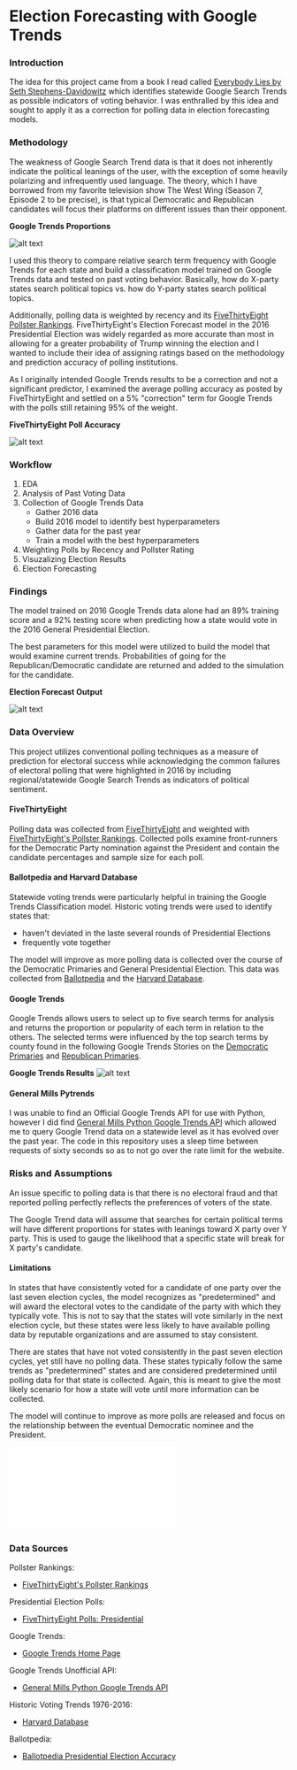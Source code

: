# Election Forecasting with Google Trends

### Introduction
The idea for this project came from a book I read called [Everybody Lies by Seth Stephens-Davidowitz](http://sethsd.com/everybodylies) which identifies statewide Google Search Trends as possible indicators of voting behavior. I was enthralled by this idea and sought to apply it as a correction for polling data in election forecasting models. 

### Methodology
The weakness of Google Search Trend data is that it does not inherently indicate the political leanings of the user, with the exception of some heavily polarizing and infrequently used language. The theory, which I have borrowed from my favorite television show The West Wing (Season 7, Episode 2 to be precise), is that typical Democratic and Republican candidates will focus their platforms on different issues than their opponent.

<strong>Google Trends Proportions</strong>

![alt text](./images/google_trends_prop.png "Google Trends Proportions")

I used this theory to compare relative search term frequency with Google Trends for each state and build a classification model trained on Google Trends data and tested on past voting behavior. Basically, how do X-party states search political topics vs. how do Y-party states search political topics.

Additionally, polling data is weighted by recency and its [FiveThirtyEight Pollster Rankings](https://projects.fivethirtyeight.com/pollster-ratings/). FiveThirtyEight's Election Forecast model in the 2016 Presidential Election was widely regarded as more accurate than most in allowing for a greater probability of Trump winning the election and I wanted to include their idea of assigning ratings based on the methodology and prediction accuracy of polling institutions.

As I originally intended Google Trends results to be a correction and not a significant predictor, I examined the average polling accuracy as posted by FiveThirtyEight and settled on a 5% "correction" term for Google Trends with the polls still retaining 95% of the weight.

<strong>FiveThirtyEight Poll Accuracy</strong>

![alt text](./images/fivethirtyeight_acc.png "FiveThirtyEight Poll Accuracy")

### Workflow
1. EDA
2. Analysis of Past Voting Data
3. Collection of Google Trends Data
   - Gather 2016 data
   - Build 2016 model to identify best hyperparameters
   - Gather data for the past year
   - Train a model with the best hyperparameters
4. Weighting Polls by Recency and Pollster Rating
5. Visuzalizing Election Results
6. Election Forecasting

### Findings
The model trained on 2016 Google Trends data alone had an 89% training score and a 92% testing score when predicting how a state would vote in the 2016 General Presidential Election. 

The best parameters for this model were utilized to build the model that would examine current trends. Probabilities of going for the Republican/Democratic candidate are returned and added to the simulation for the candidate.

<strong>Election Forecast Output</strong>

![alt text](./images/election_map.png "Election Forecast Output")

### Data Overview

This project utilizes conventional polling techniques as a measure of prediction for electoral success while acknowledging the common failures of electoral polling that were highlighted in 2016 by including regional/statewide Google Search Trends as indicators of political sentiment.

#### FiveThirtyEight
Polling data was collected from [FiveThirtyEight](https://projects.fivethirtyeight.com/polls/) and weighted with [FiveThirtyEight's Pollster Rankings](https://projects.fivethirtyeight.com/pollster-ratings/). Collected polls examine front-runners for the Democratic Party nomination against the President and contain the candidate percentages and sample size for each poll. 

#### Ballotpedia and Harvard Database
Statewide voting trends were particularly helpful in training the Google Trends Classification model. Historic voting trends were used to identify states that:
- haven't deviated in the laste several rounds of Presidential Elections
- frequently vote together

The model will improve as more polling data is collected over the course of the Democratic Primaries and General Presidential Election. This data was collected from [Ballotpedia](https://ballotpedia.org/Presidential_election_accuracy_data) and the [Harvard Database](https://dataverse.harvard.edu/dataset.xhtml?persistentId=doi:10.7910/DVN/42MVDX).

#### Google Trends
Google Trends allows users to select up to five search terms for analysis and returns the proportion or popularity of each term in relation to the others. The selected terms were influenced by the top search terms by county found in the following Google Trends Stories on the [Democratic Primaries](https://trends.google.com/trends/story/US_cu_o_FMW2oBAACFKM_en) and [Republican Primaries](https://trends.google.com/trends/story/US_cu_jDnKdWsBAAAtzM_en).

<strong>Google Trends Results</strong>
![alt text](./images/google_trends.png "Google Trends Results")

#### General Mills Pytrends
I was unable to find an Official Google Trends API for use with Python, however I did find [General Mills Python Google Trends API](https://github.com/GeneralMills/pytrends) which allowed me to query Google Trend data on a statewide level as it has evolved over the past year. The code in this repository uses a sleep time between requests of sixty seconds so as to not go over the rate limit for the website.

### Risks and Assumptions

An issue specific to polling data is that there is no electoral fraud and that reported polling perfectly reflects the preferences of voters of the state.

The Google Trend data will assume that searches for certain political terms will have different proportions for states with leanings toward X party over Y party. This is used to gauge the likelihood that a specific state will break for X party's candidate.

#### Limitations
In states that have consistently voted for a candidate of one party over the last seven election cycles, the model recognizes as "predetermined" and will award the electoral votes to the candidate of the party with which they typically vote. This is not to say that the states will vote similarly in the next election cycle, but these states were less likely to have available polling data by reputable organizations and are assumed to stay consistent.

There are states that have not voted consistently in the past seven election cycles, yet still have no polling data. These states typically follow the same trends as "predetermined" states and are considered predetermined until polling data for that state is collected. Again, this is meant to give the most likely scenario for how a state will vote until more information can be collected.

The model will continue to improve as more polls are released and focus on the relationship between the eventual Democratic nominee and the President.

![alt text](./plots/Donald_Trump_Elizabeth_Warren_sim.html "test")

### Data Sources

Pollster Rankings:
- [FiveThirtyEight's Pollster Rankings](https://projects.fivethirtyeight.com/pollster-ratings/)

Presidential Election Polls:
- [FiveThirtyEight Polls: Presidential](https://projects.fivethirtyeight.com/polls/president-general/)

Google Trends:
- [Google Trends Home Page](https://trends.google.com/trends/?geo=US)

Google Trends Unofficial API:
- [General Mills Python Google Trends API](https://github.com/GeneralMills/pytrends)

Historic Voting Trends 1976-2016:
- [Harvard Database](https://dataverse.harvard.edu/dataset.xhtml?persistentId=doi:10.7910/DVN/42MVDX)

Ballotpedia:
- [Ballotpedia Presidential Election Accuracy](https://ballotpedia.org/Presidential_election_accuracy_data)